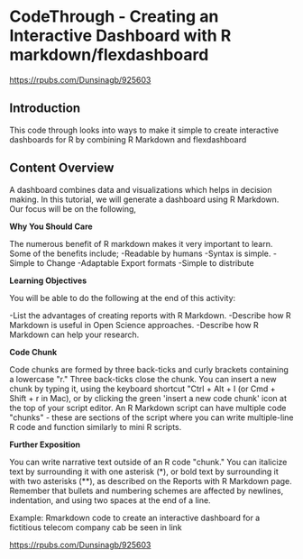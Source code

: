 # CodeThrough - Creating an Interactive Dashboard with R markdown/flexdashboard

https://rpubs.com/Dunsinagb/925603

## **Introduction**

This code through looks into ways to make it simple to create interactive dashboards for R by combining R Markdown and flexdashboard

## **Content Overview**

 A dashboard combines data and visualizations which helps in decision making. In this tutorial, we will generate a dashboard using R Markdown.  Our focus will be on the following,

**Why You Should Care**

The numerous benefit of R markdown makes it very important to learn. Some of the benefits include;
-Readable by humans
-Syntax is simple.
-Simple to Change
-Adaptable Export formats
-Simple to distribute

**Learning Objectives**

You will be able to do the following at the end of this activity:

-List the advantages of creating reports with R Markdown.
-Describe how R Markdown is useful in Open Science approaches.
-Describe how R Markdown can help your research.

**Code Chunk**

Code chunks are formed by three back-ticks and curly brackets containing a lowercase "r." Three back-ticks close the chunk. You can insert a new chunk by typing it, using the keyboard shortcut "Ctrl + Alt + I (or Cmd + Shift + r in Mac), or by clicking the green 'insert a new code chunk' icon at the top of your script editor.
An R Markdown script can have multiple code "chunks" - these are sections of the script where you can write multiple-line R code and function similarly to mini R scripts.

**Further Exposition**

You can write narrative text outside of an R code "chunk." You can italicize text by surrounding it with one asterisk (*), or bold text by surrounding it with two asterisks (**), as described on the Reports with R Markdown page. Remember that bullets and numbering schemes are affected by newlines, indentation, and using two spaces at the end of a line.

Example: Rmarkdown code to create an interactive dashboard for a fictitious telecom company cab be seen in link 

https://rpubs.com/Dunsinagb/925603
